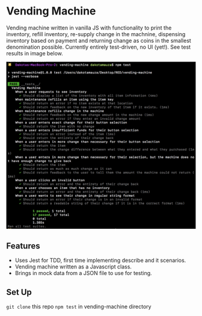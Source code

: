 # Vending Machine

Vending machine written in vanilla JS with functionality to print the inventory, refill inventory, re-supply change in the machnine, dispensing inventory based on payment and returning change as coins in the smallest denomination possible. Currently entirely test-driven, no UI (yet!). See test results in image below.

![Tests Screenshot](test-screenshot.png)

## Features

* Uses Jest for TDD, first time implementing describe and it scenarios.
* Vending machine written as a Javascript class.
* Brings in mock data from a JSON file to use for testing.

## Set Up

`git clone` this repo
`npm test` in vending-machine directory
